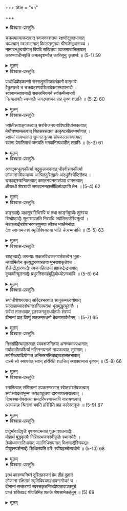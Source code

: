 +++
title = "०५"

+++

<details open><summary>विश्वास-प्रस्तुतिः</summary>

चक्रस्फायत्करत्वात् स्वजनवशतया रक्षणोद्युक्तभावात्  
भव्यत्वात् स्वात्मदानात् विमलतनुतया श्रीगजेन्द्रावनाच्च ।  
नानाबन्धुत्वयोगात् विपदि सखितया व्याजमात्राभिलाषात्  
कारुण्याधीनवृत्तिं कमलदृशमवैत् कारिसूनुः कृतार्थः ॥ (5-1) 59
</details>

<details><summary>मूलम्</summary>

चक्रस्फायत्करत्वात् स्वजनवशतया रक्षणोद्युक्तभावात्  
भव्यत्वात् स्वात्मदानात् विमलतनुतया श्रीगजेन्द्रावनाच्च ।  
नानाबन्धुत्वयोगात् विपदि सखितया व्याजमात्राभिलाषात्  
कारुण्याधीनवृत्तिं कमलदृशमवैत् कारिसूनुः कृतार्थः ॥ (5-1) 59
</details>



<details open><summary>विश्वास-प्रस्तुतिः</summary>

पाथोधिप्रौढकान्तौ सरसतुलसिकालंकृतौ दातृभावे  
वैकुण्छत्वे च चक्रप्रहरणवशितादेवतास्थापनादौ ।  
स्वानामच्यावनादौ सकलनियमने सर्वकर्मेज्यभावे  
नित्यासक्तैः स्वभक्तैः जगदघशमनं प्राह कृष्णं शठारिः ॥ (5-2) 60
</details>

<details><summary>मूलम्</summary>

पाथोधिप्रौढकान्तौ सरसतुलसिकालंकृतौ दातृभावे  
वैकुण्छत्वे च चक्रप्रहरणवशितादेवतास्थापनादौ ।  
स्वानामच्यावनादौ सकलनियमने सर्वकर्मेज्यभावे  
नित्यासक्तैः स्वभक्तैः जगदघशमनं प्राह कृष्णं शठारिः ॥ (5-2) 60
</details>



<details open><summary>विश्वास-प्रस्तुतिः</summary>

ज्योतीरूपाङ्गकत्वात् सरसिजनयनाविष्टविध्वंसकत्वात्  
मेघौघश्यामलत्वात् श्रितसरसतया उत्कृष्टसौलभ्ययोगात् ।  
रक्षायां सावधानात् सुभगतनुतया सोपकारास्त्रवत्त्वात्  
स्वानां प्रेमातिमात्रं जनयति भगवानित्यवादीत् शठारिः ॥ (5-3) 61
</details>

<details><summary>मूलम्</summary>

ज्योतीरूपाङ्गकत्वात् सरसिजनयनाविष्टविध्वंसकत्वात्  
मेघौघश्यामलत्वात् श्रितसरसतया उत्कृष्टसौलभ्ययोगात् ।  
रक्षायां सावधानात् सुभगतनुतया सोपकारास्त्रवत्त्वात्  
स्वानां प्रेमातिमात्रं जनयति भगवानित्यवादीत् शठारिः ॥ (5-3) 61
</details>



<details open><summary>विश्वास-प्रस्तुतिः</summary>

आपद्बन्धुत्वकीर्त्या यदुकुलजननात् धीरवीरत्वकीर्त्या  
लोकानां विक्रमाच्च आश्रितदुरितहृतेः अद्भुतैश्चेष्टितैश्च ।  
चक्राद्यस्त्रान्वितत्वात् कमलनयनतासंपदा वामनत्वात्  
क्षीराब्धौ शेषशायी जगदवनमहाजीक्षितोऽज्ञायि तेन ॥ (5-4) 62
</details>

<details><summary>मूलम्</summary>

आपद्बन्धुत्वकीर्त्या यदुकुलजननात् धीरवीरत्वकीर्त्या  
लोकानां विक्रमाच्च आश्रितदुरितहृतेः अद्भुतैश्चेष्टितैश्च ।  
चक्राद्यस्त्रान्वितत्वात् कमलनयनतासंपदा वामनत्वात्  
क्षीराब्धौ शेषशायी जगदवनमहाजीक्षितोऽज्ञायि तेन ॥ (5-4) 62
</details>



<details open><summary>विश्वास-प्रस्तुतिः</summary>

शङ्खाद्यैः यज्ञसूत्रादिभिरपि च तथा शार्ङ्गमुख्यैः तुलस्या  
बिम्बोष्ठाद्यैः सुनासाव्रतति निरवधि ज्योतिरूर्जस्विमूर्त्या ।  
नेत्राब्जाद्यैरशेषाभरणसुषुमया स्वैश्च भक्तैर्मनोज्ञः  
देवः स्वानामजस्रं स्मृतिविषयतया भाति चेत्यभ्यधायि ॥ (5-5) 63
</details>

<details><summary>मूलम्</summary>

शङ्खाद्यैः यज्ञसूत्रादिभिरपि च तथा शार्ङ्गमुख्यैः तुलस्या  
बिम्बोष्ठाद्यैः सुनासाव्रतति निरवधि ज्योतिरूर्जस्विमूर्त्या ।  
नेत्राब्जाद्यैरशेषाभरणसुषुमया स्वैश्च भक्तैर्मनोज्ञः  
देवः स्वानामजस्रं स्मृतिविषयतया भाति चेत्यभ्यधायि ॥ (5-5) 63
</details>



<details open><summary>विश्वास-प्रस्तुतिः</summary>

स्रष्टृत्वाद्यैः जगत्याः सकलविधकलावर्तकत्वेन भूता-  
न्तर्यामित्वेन कृत्युद्धरणपरतया भूभरापाकृतेश्च ।  
शैलेन्द्रोद्धारणाद्यैः स्वजनहिततया ब्रह्मरुद्रेन्द्रभावात्  
दुष्कर्मोन्मूलनाद्यैः प्रभुरनिशमहंबुद्धिबोध्योऽन्वभावि ॥ (5-6) 64
</details>

<details><summary>मूलम्</summary>

स्रष्टृत्वाद्यैः जगत्याः सकलविधकलावर्तकत्वेन भूता-  
न्तर्यामित्वेन कृत्युद्धरणपरतया भूभरापाकृतेश्च ।  
शैलेन्द्रोद्धारणाद्यैः स्वजनहिततया ब्रह्मरुद्रेन्द्रभावात्  
दुष्कर्मोन्मूलनाद्यैः प्रभुरनिशमहंबुद्धिबोध्योऽन्वभावि ॥ (5-6) 64
</details>



<details open><summary>विश्वास-प्रस्तुतिः</summary>

सर्पाधीशेशयत्वात् अरिदरभरणात् सानुकम्पत्वयोगात्  
सत्साहाय्यादशेषान्तरनिलयतया भूसमुद्धृत्युदन्तैः ।  
सर्वेषां तातभावात् इतरजनदुराधर्षतादेः शरण्यं  
दीनानां प्राह विष्णुं शठजनमथनो देवतासार्वभौमम् ॥ (5-7) 65
</details>

<details><summary>मूलम्</summary>

सर्पाधीशेशयत्वात् अरिदरभरणात् सानुकम्पत्वयोगात्  
सत्साहाय्यादशेषान्तरनिलयतया भूसमुद्धृत्युदन्तैः ।  
सर्वेषां तातभावात् इतरजनदुराधर्षतादेः शरण्यं  
दीनानां प्राह विष्णुं शठजनमथनो देवतासार्वभौमम् ॥ (5-7) 65
</details>



<details open><summary>विश्वास-प्रस्तुतिः</summary>

निस्सौहित्यामृतत्वात् स्ववशजनितया अनन्यभावप्रधानात्  
मर्यादातीतकीर्त्या नलिननयनतो नायकत्वात् सुराणाम् ।  
सर्वश्रैष्ठ्यादियोगात् अनितरगतिताद्यावहासन्नभावात्  
दास्ये स्वे स्थापयेत् स्वान् हरिरिति शठजित् स्थापयामास कृष्णम् ॥ (5-8) 66
</details>

<details><summary>मूलम्</summary>

निस्सौहित्यामृतत्वात् स्ववशजनितया अनन्यभावप्रधानात्  
मर्यादातीतकीर्त्या नलिननयनतो नायकत्वात् सुराणाम् ।  
सर्वश्रैष्ठ्यादियोगात् अनितरगतिताद्यावहासन्नभावात्  
दास्ये स्वे स्थापयेत् स्वान् हरिरिति शठजित् स्थापयामास कृष्णम् ॥ (5-8) 66
</details>



<details open><summary>विश्वास-प्रस्तुतिः</summary>

स्मामित्वात् संश्रितानां उपकरणरसात् स्वेष्टसंश्लेषकत्वात्  
सर्वास्वादत्वभूम्ना कपटवटुतया दारुणापत्सखत्वात् ।  
दिव्यस्थानोपसत्त्या भ्रमदरिभरणाच्चापि नारायणत्वात्  
अत्यासन्नः श्रितानां भवति हरिरिति प्राह कारेस्तनूजः ॥ (5-9) 67
</details>

<details><summary>मूलम्</summary>

स्मामित्वात् संश्रितानां उपकरणरसात् स्वेष्टसंश्लेषकत्वात्  
सर्वास्वादत्वभूम्ना कपटवटुतया दारुणापत्सखत्वात् ।  
दिव्यस्थानोपसत्त्या भ्रमदरिभरणाच्चापि नारायणत्वात्  
अत्यासन्नः श्रितानां भवति हरिरिति प्राह कारेस्तनूजः ॥ (5-9) 67
</details>



<details open><summary>विश्वास-प्रस्तुतिः</summary>

प्रादुर्भावादिवृत्तैः वृषगणदमनात् पूतनाशातनाद्यैः  
मोहार्थं बुद्धकृत्यैः गिरिवरभजनस्वीकृतेः स्थानभेदैः ।  
तेजोध्वान्तादिभावात् जलनिधिशयनात् भिक्षणाद्यैस्त्रिपद्याः  
पीयूषस्पर्शनाद्यैः शिथिलयति हरिः स्वीयहृच्चेत्यथोचे ॥ (5-10) 68
</details>

<details><summary>मूलम्</summary>

प्रादुर्भावादिवृत्तैः वृषगणदमनात् पूतनाशातनाद्यैः  
मोहार्थं बुद्धकृत्यैः गिरिवरभजनस्वीकृतेः स्थानभेदैः ।  
तेजोध्वान्तादिभावात् जलनिधिशयनात् भिक्षणाद्यैस्त्रिपद्याः  
पीयूषस्पर्शनाद्यैः शिथिलयति हरिः स्वीयहृच्चेत्यथोचे ॥ (5-10) 68
</details>



<details open><summary>विश्वास-प्रस्तुतिः</summary>

इत्थं कारुण्यनिघ्नं दुरितहरजनं प्रेम तीव्रं दुहानं  
लोकानां रक्षितारं स्मृतिविषयमहंभावनागोचरं च ।  
दीनानां सच्छरण्यं स्वरसकृतनिजप्रेष्यतावाञ्छमूचे  
प्राप्तं शक्तिप्रदं श्रीपतिमिह शतके श्रेयसामेकहेतुम् ॥ (5) 69
</details>

<details><summary>मूलम्</summary>

इत्थं कारुण्यनिघ्नं दुरितहरजनं प्रेम तीव्रं दुहानं  
लोकानां रक्षितारं स्मृतिविषयमहंभावनागोचरं च ।  
दीनानां सच्छरण्यं स्वरसकृतनिजप्रेष्यतावाञ्छमूचे  
प्राप्तं शक्तिप्रदं श्रीपतिमिह शतके श्रेयसामेकहेतुम् ॥ (5) 69
</details>

